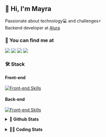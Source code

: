 ## 👋 Hi, I'm Mayra

Passionate about technology💻 and challenges⚡  
Backend developer at [Alura](https://www.alura.com.br)   

### 💬 You can find me at

<a href="https://mayra.dev" target="_blank" rel="noopener"><img src="https://img.shields.io/badge/-mayra.dev-005FED?style=flat&logo=Google-chrome&logoColor=white"/></a>
<a href="https://linkedin.com/in/mayraamaral" target="_blank" rel="noopener"><img src="https://img.shields.io/badge/-/mayraamaral-0077B5?style=flat&logo=Linkedin&logoColor=white"/></a>
<a href="mailto:mayra@mayra.dev" target="_blank" rel="noopener"><img src="https://img.shields.io/badge/-mayra@mayra.dev-D14836?style=flat&logo=Gmail&logoColor=white"/></a>
<a href="" target="_blank" rel="noopener"><img src="https://img.shields.io/badge/-mayraamaral-7289DA?style=flat&logo=Discord&logoColor=white"/></a>

### 🛠️ Stack
#### Front-end

[![Front-end Skills](https://skillicons.dev/icons?i=react,next,angular,redux,styledcomponents,html,css,sass,js,ts,figma)](https://skillicons.dev)
#### Back-end

[![Front-end Skills](https://skillicons.dev/icons?i=java,spring,hibernate,aws,idea,postgres,mysql,git,linux,bash,nodejs,docker,kubernetes,jenkins)](https://skillicons.dev)


<details>
    <summary><strong>📌 Github Stats</strong></summary>
    <br />
    <div align="center">
        <table>
      <td><img height="160em" src="https://github-readme-stats.vercel.app/api?username=mayraamaral&show_icons=true&theme=algolia&hide_border=true&hide=stars&count_private=true" alt="Readme stats"></td>
      <td><img height="160em" src="https://github-readme-stats.vercel.app/api/top-langs/?username=mayraamaral&&layout=compact&&theme=algolia&hide_border=true&langs_count=6" alt="Language stats"></td>
       </table>
  </div> 
    

  <p align="center">
    <img src="https://github-readme-streak-stats.herokuapp.com?user=mayraamaral&theme=dark&hide_border=true&date_format=j%20M%5B%20Y%5D&locale=pt-br&background=050F2C&ring=0195DD&fire=23AA7D&currStreakLabel=23AA7D" alt="Streak stats">
  </p> 
</details>

<br />

<details>
  <summary><strong>👩‍💻 Coding Stats</strong></summary>
  <br />
  
  <!--START_SECTION:waka-->
![Code Time](http://img.shields.io/badge/Code%20Time-749%20hrs%2018%20mins-blue)

**🐱 My GitHub Data** 

> 📦 589.3 kB Used in GitHub's Storage 
 > 
> 🏆 277 Contributions in the Year 2025
 > 
> 🚫 Not Opted to Hire
 > 
> 📜 64 Public Repositories 
 > 
> 🔑 33 Private Repositories 
 > 
**I'm an Early 🐤** 

```text
🌞 Morning                17364 commits       ██████░░░░░░░░░░░░░░░░░░░   23.16 % 
🌆 Daytime                43846 commits       ███████████████░░░░░░░░░░   58.48 % 
🌃 Evening                13484 commits       ████░░░░░░░░░░░░░░░░░░░░░   17.98 % 
🌙 Night                  283 commits         ░░░░░░░░░░░░░░░░░░░░░░░░░   00.38 % 
```
📅 **I'm Most Productive on Wednesday** 

```text
Monday                   15090 commits       █████░░░░░░░░░░░░░░░░░░░░   20.13 % 
Tuesday                  10397 commits       ███░░░░░░░░░░░░░░░░░░░░░░   13.87 % 
Wednesday                19852 commits       ███████░░░░░░░░░░░░░░░░░░   26.48 % 
Thursday                 15470 commits       █████░░░░░░░░░░░░░░░░░░░░   20.63 % 
Friday                   13418 commits       ████░░░░░░░░░░░░░░░░░░░░░   17.90 % 
Saturday                 310 commits         ░░░░░░░░░░░░░░░░░░░░░░░░░   00.41 % 
Sunday                   440 commits         ░░░░░░░░░░░░░░░░░░░░░░░░░   00.59 % 
```


📊 **This Week I Spent My Time On** 

```text
🕑︎ Time Zone: America/Sao_Paulo

💬 Programming Languages: 
Java                     6 hrs 44 mins       ██████████████████░░░░░░░   70.31 % 
SQL                      1 hr 59 mins        █████░░░░░░░░░░░░░░░░░░░░   20.76 % 
JavaScript               32 mins             █░░░░░░░░░░░░░░░░░░░░░░░░   05.64 % 
Properties               8 mins              ░░░░░░░░░░░░░░░░░░░░░░░░░   01.55 % 
JSP                      5 mins              ░░░░░░░░░░░░░░░░░░░░░░░░░   00.96 % 

🔥 Editors: 
IntelliJ IDEA            9 hrs 5 mins        ████████████████████████░   94.69 % 
VS Code                  30 mins             █░░░░░░░░░░░░░░░░░░░░░░░░   05.31 % 

💻 Operating System: 
Linux                    9 hrs 35 mins       █████████████████████████   100.00 % 
```

**I Mostly Code in Java** 

```text
Java                     126 repos           ███████░░░░░░░░░░░░░░░░░░   28.12 % 
JavaScript               102 repos           ██████░░░░░░░░░░░░░░░░░░░   22.77 % 
TypeScript               84 repos            █████░░░░░░░░░░░░░░░░░░░░   18.75 % 
Python                   4 repos             ░░░░░░░░░░░░░░░░░░░░░░░░░   00.89 % 
Dockerfile               1 repo              ░░░░░░░░░░░░░░░░░░░░░░░░░   00.22 % 
```




 Last Updated on 17/02/2025 19:12:23 UTC
<!--END_SECTION:waka-->

</details>
